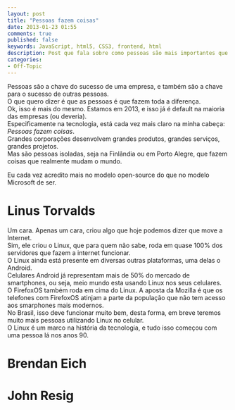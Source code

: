 ```yaml
---
layout: post
title: "Pessoas fazem coisas"
date: 2013-01-23 01:55
comments: true
published: false
keywords: JavaScript, html5, CSS3, frontend, html
description: Post que fala sobre como pessoas são mais importantes que corporações
categories: 
- Off-Topic
---
```


Pessoas são a chave do sucesso de uma empresa, e também são a chave para o sucesso de outras pessoas.  
O que quero dizer é que as pessoas é que fazem toda a diferença.  
Ok, isso é mais do mesmo. Estamos em 2013, e isso já é default na maioria das empresas (ou deveria).  
Especificamente na tecnologia, está cada vez mais claro na minha cabeça: *Pessoas fazem coisas*.  
Grandes corporações desenvolvem grandes produtos, grandes serviços, grandes projetos.  
Mas são pessoas isoladas, seja na Finlândia ou em Porto Alegre, que fazem coisas que realmente mudam o mundo.  

Eu cada vez acredito mais no modelo open-source do que no modelo Microsoft de ser.  


# Linus Torvalds  
Um cara. Apenas um cara, criou algo que hoje podemos dizer que move a Internet.  
Sim, ele criou o Linux, que para quem não sabe, roda em quase 100% dos servidores que fazem a internet funcionar.  
O Linux ainda está presente em diversas outras plataformas, uma delas o Android.  
Celulares Android já representam mais de 50% do mercado de smartphones, ou seja, meio mundo esta usando Linux nos seus celulares.  
O FirefoxOS também roda em cima do Linux. A aposta da Mozilla é que os telefones com FirefoxOS atinjam a parte da população que não tem acesso aos smarphones mais modernos.  
No Brasil, isso deve funcionar muito bem, desta forma, em breve teremos muito mais pessoas utilizando Linux no celular.  
O Linux é um marco na história da tecnologia, e tudo isso começou com uma pessoa lá nos anos 90.  

# Brendan Eich

# John Resig

